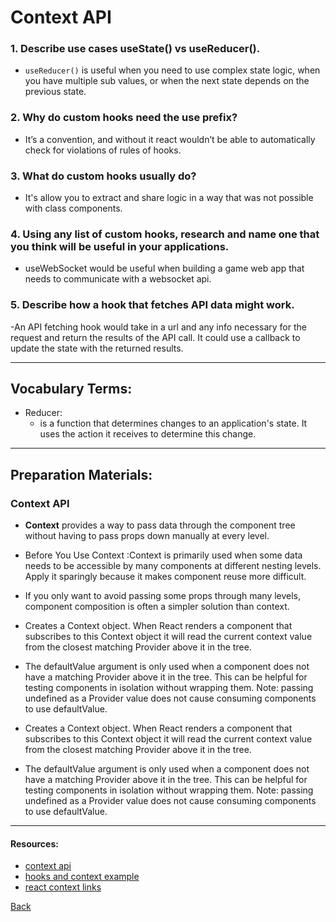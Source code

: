 # Context API

### 1. Describe use cases useState() vs useReducer().
- `useReducer()` is useful when you need to use complex state logic, when you have multiple sub values, or when the next state depends on the previous state.

### 2. Why do custom hooks need the use prefix?
- It’s a convention, and without it react wouldn’t be able to automatically check for violations of rules of hooks.  

### 3. What do custom hooks usually do?
- It's allow you to extract and share logic in a way that was not possible with class components. 

### 4. Using any list of custom hooks, research and name one that you think will be useful in your applications.
- useWebSocket would be useful when building a game web app that needs to communicate with a websocket api.


### 5. Describe how a hook that fetches API data might work.
-An API fetching hook would take in a url and any info necessary for the request and return the results of the API call. It could use a callback to update the state with the returned results.

*** 
## Vocabulary Terms: 
                                                                                        
 
* Reducer:
  - is a function that determines changes to an application's state. It uses the action it receives to determine this change. 
 

*** 
## Preparation Materials:
### Context API

- **Context** provides a way to pass data through the component tree without having to pass props down manually at every level.

- Before You Use Context :Context is primarily used when some data needs to be accessible by many components at different nesting levels. Apply it sparingly because it makes component reuse more difficult.

- If you only want to avoid passing some props through many levels, component composition is often a simpler solution than context.

- Creates a Context object. When React renders a component that subscribes to this Context object it will read the current context value from the closest matching Provider above it in the tree.

- The defaultValue argument is only used when a component does not have a matching Provider above it in the tree. This can be helpful for testing components in isolation without wrapping them. Note: passing undefined as a Provider value does not cause consuming components to use defaultValue.

- Creates a Context object. When React renders a component that subscribes to this Context object it will read the current context value from the closest matching Provider above it in the tree.

- The defaultValue argument is only used when a component does not have a matching Provider above it in the tree. This can be helpful for testing components in isolation without wrapping them. Note: passing undefined as a Provider value does not cause consuming components to use defaultValue.

*** 
#### Resources: 

* [context api](https://reactjs.org/docs/context.html)
* [hooks and context example](https://medium.com/swlh/snackbars-in-react-an-exercise-in-hooks-and-context-299b43fd2a2b)
* [react context links](https://github.com/diegohaz/awesome-react-context)


 

[Back](https://github.com/En-ZUH/Reading-notes/tree/main/401)
